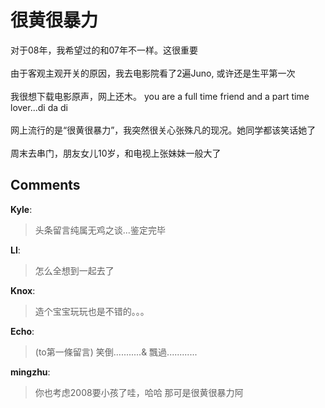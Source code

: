 # 很黄很暴力

<div id="msgcns!9884D0A402622CB2!4037" class="bvMsg">对于08年，我希望过的和07年不一样。这很重要<br /><br />由于客观主观开关的原因，我去电影院看了2遍Juno, 或许还是生平第一次<br /><br />我很想下载电影原声，网上还木。 you are a full time friend and a part time lover...di da di<br /><br />网上流行的是“很黄很暴力”，我突然很关心张殊凡的现况。她同学都该笑话她了<br /><br />周末去串门，朋友女儿10岁，和电视上张妹妹一般大了<br /></div>

## Comments

**Kyle**:
> 头条留言纯属无鸡之谈...鉴定完毕

**LI**:
> 怎么全想到一起去了

**Knox**:
> 造个宝宝玩玩也是不错的。。。

**Echo**:
> (to第一條留言) 笑倒...........&amp; 飄過............

**mingzhu**:
> 你也考虑2008要小孩了哇，哈哈 那可是很黄很暴力阿

